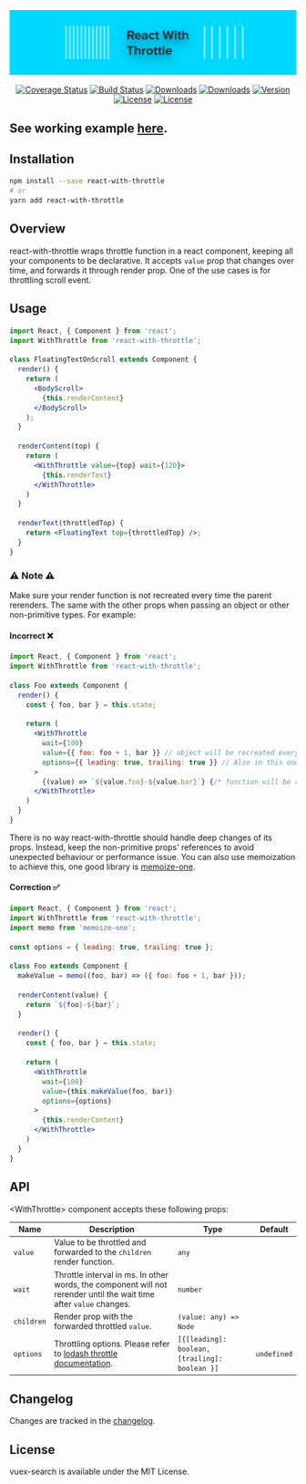 <p align="center"><a href="https://albertlucianto.github.io/react-with-throttle" target="_blank" rel="noopener noreferrer"><img width="800" src="./web/assets/react-with-throttle-header.jpg" alt="React With Throttle"></a></p>

<p align="center">
<a href="https://codecov.io/github/AlbertLucianto/react-with-throttle?branch=master"><img src="https://img.shields.io/codecov/c/github/AlbertLucianto/react-with-throttle/master.svg" alt="Coverage Status"></a>
<a href="https://travis-ci.org/AlbertLucianto/react-with-throttle"><img src="https://travis-ci.org/AlbertLucianto/react-with-throttle.svg?branch=master" alt="Build Status"></a>
<a href="https://npmcharts.com/compare/react-with-throttle?minimal=true"><img src="https://img.shields.io/npm/dm/react-with-throttle.svg" alt="Downloads"></a>
<a href="https://npmcharts.com/compare/react-with-throttle?minimal=true"><img src="https://img.shields.io/npm/dt/react-with-throttle.svg" alt="Downloads"></a>
<a href="https://www.npmjs.com/package/react-with-throttle"><img src="https://img.shields.io/npm/v/react-with-throttle.svg" alt="Version"></a>
<a href="https://www.npmjs.com/package/react-with-throttle"><img src="https://img.shields.io/npm/l/react-with-throttle.svg" alt="License"></a>
<a href="http://makeapullrequest.com"><img src="https://img.shields.io/badge/PRs-welcome-brightgreen.svg?style=flat-square)" alt="License"></a>
</p>

## See working example [here](https://albertlucianto.github.io/react-with-throttle).

## Installation

```bash
npm install --save react-with-throttle
# or
yarn add react-with-throttle
```

## Overview

react-with-throttle wraps throttle function in a react component, keeping all your components to be declarative. It accepts `value` prop that changes over time, and forwards it through render prop. One of the use cases is for throttling scroll event.

## Usage

```jsx
import React, { Component } from 'react';
import WithThrottle from 'react-with-throttle';

class FloatingTextOnScroll extends Component {
  render() {
    return (
      <BodyScroll>
        {this.renderContent}
      </BodyScroll>
    );
  }

  renderContent(top) {
    return (
      <WithThrottle value={top} wait={120}>
        {this.renderText}
      </WithThrottle>
    )
  }

  renderText(throttledTop) {
    return <FloatingText top={throttledTop} />;
  }
}
```

### ⚠️ Note ⚠️

Make sure your render function is not recreated every time the parent rerenders. The same with the other props when passing an object or other non-primitive types. For example:

#### Incorrect ❌

```jsx
import React, { Component } from 'react';
import WithThrottle from 'react-with-throttle';

class Foo extends Component {
  render() {
    const { foo, bar } = this.state;
  
    return (
      <WithThrottle
        wait={100}
        value={{ foo: foo + 1, bar }} // object will be recreated every rerender
        options={{ leading: true, trailing: true }} // Also in this one
      >
        {(value) => `${value.foo}-${value.bar}`} {/* function will be recreated */}
      </WithThrottle>
    )
  }
}
```

There is no way react-with-throttle should handle deep changes of its props. Instead, keep the non-primitive props' references to avoid unexpected behaviour or performance issue. You can also use memoization to achieve this, one good library is [memoize-one](https://github.com/alexreardon/memoize-one).

#### Correction ✅

```jsx
import React, { Component } from 'react';
import WithThrottle from 'react-with-throttle';
import memo from 'memoize-one';

const options = { leading: true, trailing: true };

class Foo extends Component {
  makeValue = memo((foo, bar) => ({ foo: foo + 1, bar }));

  renderContent(value) {
    return `${foo}-${bar}`;
  }

  render() {
    const { foo, bar } = this.state;

    return (
      <WithThrottle
        wait={100}
        value={this.makeValue(foo, bar)}
        options={options}
      >
        {this.renderContent}
      </WithThrottle>
    )
  }
}
```

## API

&lt;WithThrottle> component accepts these following props:

Name         | Description | Type | Default
-------------|-----------|-----------|---------
`value` | Value to be throttled and forwarded to the `children` render function. | `any` |
`wait` | Throttle interval in ms. In other words, the component will not rerender until the wait time after `value` changes. | `number` |
`children` | Render prop with the forwarded throttled `value`. | `(value: any) => Node` |
`options` | Throttling options. Please refer to [lodash throttle documentation](https://lodash.com/docs/4.17.11#throttle). | `[{[leading]: boolean, [trailing]: boolean }]` | `undefined`

## Changelog

Changes are tracked in the [changelog](CHANGELOG.md).

## License

vuex-search is available under the MIT License.